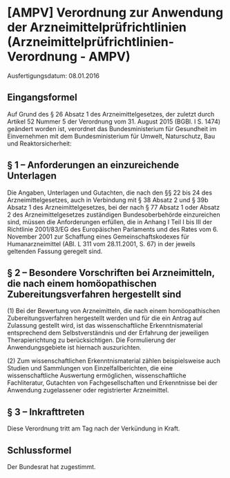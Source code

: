 # [AMPV] Verordnung zur Anwendung der Arzneimittelprüfrichtlinien   (Arzneimittelprüfrichtlinien-Verordnung - AMPV)

Ausfertigungsdatum: 08.01.2016

 

## Eingangsformel

Auf Grund des § 26 Absatz 1 des Arzneimittelgesetzes, der zuletzt durch Artikel 52 Nummer 5 der Verordnung vom 31. August 2015 (BGBl. I S. 1474) geändert worden ist, verordnet das Bundesministerium für Gesundheit im Einvernehmen mit dem Bundesministerium für Umwelt, Naturschutz, Bau und Reaktorsicherheit:


## § 1 – Anforderungen an einzureichende Unterlagen

Die Angaben, Unterlagen und Gutachten, die nach den §§ 22 bis 24 des Arzneimittelgesetzes, auch in Verbindung mit § 38 Absatz 2 und § 39b Absatz 1 des Arzneimittelgesetzes, bei der nach § 77 Absatz 1 oder Absatz 2 des Arzneimittelgesetzes zuständigen Bundesoberbehörde einzureichen sind, müssen die Anforderungen erfüllen, die in Anhang I Teil I bis III der Richtlinie 2001/83/EG des Europäischen Parlaments und des Rates vom 6. November 2001 zur Schaffung eines Gemeinschaftskodexes für Humanarzneimittel (ABl. L 311 vom 28.11.2001, S. 67) in der jeweils geltenden Fassung geregelt sind.


## § 2 – Besondere Vorschriften bei Arzneimitteln, die nach einem homöopathischen Zubereitungsverfahren hergestellt sind

(1) Bei der Bewertung von Arzneimitteln, die nach einem homöopathischen Zubereitungsverfahren hergestellt werden und für die ein Antrag auf Zulassung gestellt wird, ist das wissenschaftliche Erkenntnismaterial entsprechend dem Selbstverständnis und der Erfahrung der jeweiligen Therapierichtung zu berücksichtigen. Die Formulierung der Anwendungsgebiete ist hiernach auszurichten.

(2) Zum wissenschaftlichen Erkenntnismaterial zählen beispielsweise auch Studien und Sammlungen von Einzelfallberichten, die eine wissenschaftliche Auswertung ermöglichen, wissenschaftliche Fachliteratur, Gutachten von Fachgesellschaften und Erkenntnisse bei der Anwendung zugelassener oder registrierter Arzneimittel.


## § 3 – Inkrafttreten

Diese Verordnung tritt am Tag nach der Verkündung in Kraft.


## Schlussformel

Der Bundesrat hat zugestimmt.
